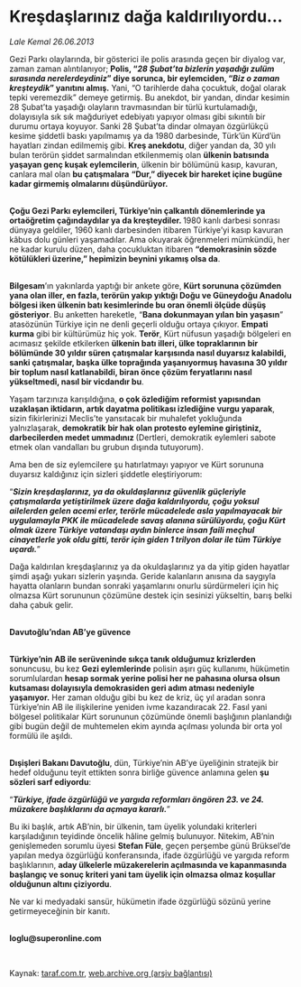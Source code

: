 # Kreşdaşlarınız dağa kaldırılıyordu...

*Lale Kemal 26.06.2013*

<div class="yazi"><p>Gezi Parkı olaylarında, bir gösterici ile polis arasında geçen bir diyalog var, zaman zaman alıntılanıyor; <b>Polis, “<i>28 Şubat’ta bizlerin yaşadığı zulüm sırasında nerelerdeydiniz</i>” diye sorunca, bir eylemciden, “<i>Biz o zaman kreşteydik</i>” yanıtını almış.</b> Yani, “O tarihlerde daha çocuktuk, doğal olarak tepki veremezdik” demeye getirmiş. Bu anekdot, bir yandan, dindar kesimin 28 Şubat’ta yaşadığı olayların travmasından bir türlü kurtulamadığı, dolayısıyla sık sık mağduriyet edebiyatı yapıyor olması gibi sıkıntılı bir durumu ortaya koyuyor. Sanki 28 Şubat’ta dindar olmayan özgürlükçü kesime şiddetli baskı yapılmamış ya da 1980 darbesinde, Türk’ün Kürd’ün hayatları zindan edilmemiş gibi. <b>Kreş anekdotu</b>, diğer yandan da, 30 yılı bulan terörün şiddet sarmalından etkilenmemiş olan <b>ülkenin batısında yaşayan genç kuşak eylemcilerin</b>, ülkenin bir bölümünü kasıp, kavuran, canlara mal olan <b>bu çatışmalara</b> <b>“Dur,” diyecek bir hareket içine bugüne kadar girmemiş olmalarını düşündürüyor. </b></p>
<p><b><br/>Çoğu Gezi Parkı eylemcileri, Türkiye’nin çalkantılı dönemlerinde ya ortaöğretim çağındaydılar ya da kreşteydiler. </b>1980 kanlı darbesi sonrası dünyaya geldiler, 1960 kanlı darbesinden itibaren Türkiye’yi kasıp kavuran kâbus dolu günleri yaşamadılar. Ama okuyarak öğrenmeleri mümkündü, her ne kadar kurulu düzen, daha çocukluktan itibaren <b>“demokrasinin sözde kötülükleri üzerine,” hepimizin beynini yıkamış olsa da</b>. </p>
<p><b><br/>Bilgesam</b>’ın yakınlarda yaptığı bir ankete göre, <b>Kürt sorununa çözümden yana olan iller, en fazla, terörün yakıp yıktığı Doğu ve Güneydoğu Anadolu bölgesi iken ülkenin batı kesimlerinde bu oran önemli ölçüde düşüş gösteriyor</b>. Bu anketten hareketle, “<b>Bana dokunmayan yılan bin yaşasın</b>” atasözünün Türkiye için ne denli geçerli olduğu ortaya çıkıyor. <b>Empati kurma</b> gibi bir kültürümüz hiç yok. <b>Terör</b>, Kürt nüfusun yaşadığı bölgeleri en acımasız şekilde etkilerken <b>ülkenin batı illeri, ülke topraklarının bir bölümünde 30 yıldır süren çatışmalar karşısında nasıl duyarsız kalabildi, sanki çatışmalar, başka ülke toprağında yaşanıyormuş havasına 30 yıldır bir toplum nasıl katlanabildi, biran önce çözüm feryatlarını nasıl yükseltmedi, nasıl bir vicdandır bu</b>.</p>
<p>Yaşam tarzınıza karışıldığına, <b>o çok özlediğim reformist yapısından uzaklaşan iktidarın, artık dayatma politikası izlediğine vurgu yaparak</b>, sizin fikirlerinizi Meclis’te yansıtacak bir muhalefet yokluğunda yalnızlaşarak, <b>demokratik bir hak olan protesto eylemine giriştiniz, darbecilerden medet ummadınız </b>(Dertleri, demokratik eylemleri sabote etmek olan vandalları bu grubun dışında tutuyorum). </p>
<p>Ama ben de siz eylemcilere şu hatırlatmayı yapıyor ve Kürt sorununa duyarsız kaldığınız için sizleri şiddetle eleştiriyorum: </p>
<p>“<b><i>Sizin kreşdaşlarınız, ya da okuldaşlarınız güvenlik güçleriyle çatışmalarda yetiştirilmek üzere dağa kaldırılıyordu, çoğu yoksul ailelerden gelen acemi erler, terörle mücadelede asla yapılmayacak bir uygulamayla PKK ile mücadelede savaş alanına sürülüyordu, çoğu Kürt olmak üzere Türkiye vatandaşı aydın binlerce insan faili meçhul cinayetlerle yok oldu gitti, terör için giden 1 trilyon dolar ile tüm Türkiye uçardı.</i></b>” </p>
<p>Dağa kaldırılan kreşdaşlarınız ya da okuldaşlarınız ya da yitip giden hayatlar şimdi aşağı yukarı sizlerin yaşında. Geride kalanların anısına da saygıyla hayatta olanların bundan sonraki yaşamlarını onurlu sürdürmeleri için hiç olmazsa Kürt sorununun çözümüne destek için sesinizi yükseltin, barış belki daha çabuk gelir. </p>
<p><b><br/>Davutoğlu’ndan AB’ye güvence</b></p>
<p><b><br/>Türkiye’nin AB ile serüveninde sıkça tanık olduğumuz krizlerden</b> sonuncusu, bu kez <b>Gezi eylemlerinde</b> polisin aşırı güç kullanımı, hükümetin sorumlulardan <b>hesap sormak yerine polisi her ne pahasına olursa olsun kutsaması dolayısıyla demokrasiden geri adım atması nedeniyle yaşanıyor.</b> Her zaman olduğu gibi bu kez de kriz, üç yıl aradan sonra Türkiye’nin AB ile ilişkilerine yeniden ivme kazandıracak 22. Fasıl yani bölgesel politikalar  Kürt sorununun çözümünde önemli  başlığının planlandığı gibi bugün değil de muhtemelen ekim ayında açılması yolunda bir orta yol formülü ile aşıldı. </p>
<p><b><br/>Dışişleri Bakanı Davutoğlu</b>, dün, Türkiye’nin AB’ye üyeliğinin stratejik bir hedef olduğunu teyit ettikten sonra birliğe güvence anlamına gelen <b>şu sözleri sarf ediyordu</b>: </p>
<p>“<b><i>Türkiye, ifade özgürlüğü ve yargıda reformları öngören 23. ve 24. müzakere başlıklarını da açmaya kararlı.</i></b>”</p>
<p>Bu iki başlık, artık AB’nin, bir ülkenin, tam üyelik yolundaki kriterleri karşıladığının teyidinde öncelik hâline gelmiş bulunuyor. Nitekim, AB’nin genişlemeden sorumlu üyesi <b>Stefan Füle</b>, geçen perşembe günü Brüksel’de yapılan medya özgürlüğü konferansında, ifade özgürlüğü ve yargıda reform başlıklarının, <b>aday ülkelerle müzakerelerin açılmasında ve kapanmasında başlangıç ve sonuç kriteri yani tam üyelik için olmazsa olmaz koşullar olduğunun altını çiziyordu</b>. </p>
<p>Ne var ki medyadaki sansür, hükümetin ifade özgürlüğü sözünü yerine getirmeyeceğinin bir kanıtı. </p><b>
<p><br/>loglu@superonline.com</p>
<p></p></b> 
</div>

Kaynak: [taraf.com.tr](http://www.taraf.com.tr:80/lale-kemal/makale-kresdaslariniz-daga-kaldiriliyordu.htm), [web.archive.org (arşiv bağlantısı)](http://web.archive.org/web/20130630003042/http://www.taraf.com.tr:80/lale-kemal/makale-kresdaslariniz-daga-kaldiriliyordu.htm)
